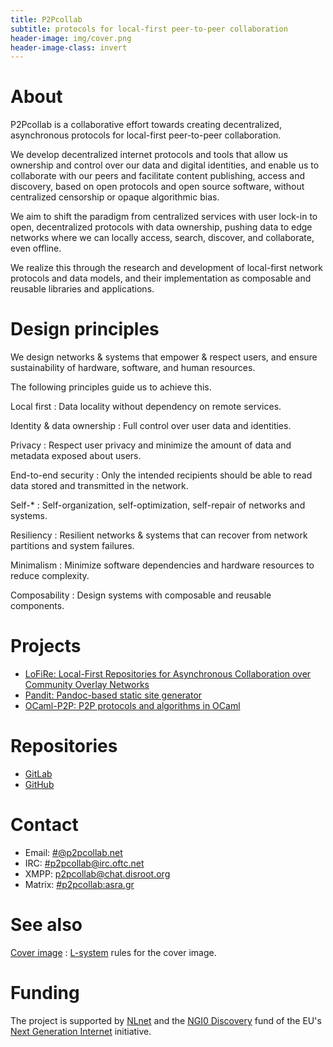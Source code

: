 ```yaml
---
title: P2Pcollab
subtitle: protocols for local-first peer-to-peer collaboration
header-image: img/cover.png
header-image-class: invert
---
```


# About

P2Pcollab is a collaborative effort towards creating decentralized,
asynchronous protocols for local-first peer-to-peer collaboration.

We develop decentralized internet protocols and tools
that allow us ownership and control over our data and digital identities,
and enable us to collaborate with our peers
and facilitate content publishing, access and discovery,
based on open protocols and open source software,
without centralized censorship or opaque algorithmic bias.

We aim to shift the paradigm from centralized services with user lock-in
to open, decentralized protocols with data ownership,
pushing data to edge networks where we can locally
access, search, discover, and collaborate, even offline.

We realize this through the research and development
of local-first network protocols and data models,
and their implementation as composable and reusable libraries and applications.

# Design principles

We design networks & systems that empower & respect users, and ensure
sustainability of hardware, software, and human resources.

The following principles guide us to achieve this.

Local first
:   Data locality without dependency on remote services.

Identity & data ownership
:   Full control over user data and identities.

Privacy
:   Respect user privacy and minimize the amount of data and metadata
    exposed about users.

End-to-end security
:   Only the intended recipients should be able to read data stored and
    transmitted in the network.

Self-*
:   Self-organization, self-optimization, self-repair of networks and
    systems.

Resiliency
:   Resilient networks & systems that can recover from network
    partitions and system failures.

Minimalism
:   Minimize software dependencies and hardware resources to reduce
    complexity.

Composability
:   Design systems with composable and reusable components.

# Projects

- [LoFiRe: Local-First Repositories for Asynchronous Collaboration over Community Overlay Networks](https://lofi.re)
- [Pandit: Pandoc-based static site generator](pandit/)
- [OCaml-P2P: P2P protocols and algorithms in OCaml](ocaml-p2p.md)

# Repositories

- [GitLab](https://gitlab.com/p2pcollab)
- [GitHub](https://github.com/p2pcollab)

# Contact

- Email: <#@p2pcollab.net>
- IRC: [#p2pcollab@irc.oftc.net](ircs://irc.oftc.net:6697/p2pcollab)
- XMPP: [p2pcollab@chat.disroot.org](xmpp:p2pcollab@chat.disroot.org)
- Matrix: [#p2pcollab:asra.gr](https://matrix.to/#/#p2pcollab:asra.gr)

# See also

[Cover  image](https://tg-x.net/lsys/#?i=30&r=L%20%3A%20S%0AS%20%3A%20F%2B%5BF-Y%5BS%5D%5DF%29G%0AY%20%3A--%5B%7CF-F-%29-F%3EY%5D-%0AG%3A%20FGF%5B%2BF%5D%2B%3CY&p.size=11,0&p.angle=54.891,2.072051145&offsets=0,0,0&s.size=8.6,6.7&s.angle=7.6,4&play=0&anim=return%20%7B%0A%20angle%3A%20t%2F100%2C%0A%20angleG%3A%20t%2F1000%2C%0A%20size%3A%20null%2C%0A%20sizeG%3A%20null%2C%0A%20offsetX%3A%20null%2C%0A%20offsetY%3A%20null%2C%0A%20rotation%3A%20null%0A%20%7D&name=dream%20catcher)
: [L-system](https://en.wikipedia.org/wiki/L-system) rules for the cover image.

# Funding

The project is supported by [NLnet](https://nlnet.nl)
and the [NGI0 Discovery](https://nlnet.nl/discovery/) fund
of the EU's [Next Generation Internet](https://www.ngi.eu/) initiative.

